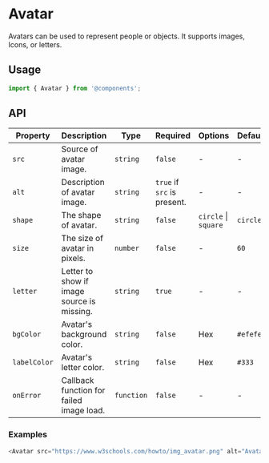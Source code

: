 # Avatar

Avatars can be used to represent people or objects. It supports images, Icons, or letters.

## Usage

```js
import { Avatar } from '@components';
```

## API

| Property | Description | Type | Required | Options | Default |
|---|---|---|---|---|---|
| `src` | Source of avatar image. | `string` | `false` | - | - |
| `alt` | Description of avatar image. | `string` | `true` if `src` is present. | - | - |
| `shape` | The shape of avatar. | `string` | `false` | `circle` \| `square` | `circle` |
| `size` | The size of avatar in pixels. | `number` | `false` | - | `60` |
| `letter` | Letter to show if image source is missing. | `string` | `true` | - | - |
| `bgColor` | Avatar's background color. | `string` | `false` | Hex | `#efefef` |
| `labelColor` | Avatar's letter color. | `string` | `false` | Hex | `#333` |
| `onError` | Callback function for failed image load. | `function` | `false` | - | - |


### Examples

```js
<Avatar src="https://www.w3schools.com/howto/img_avatar.png" alt="Avatar" />
```

<!-- STORY -->

<br />
